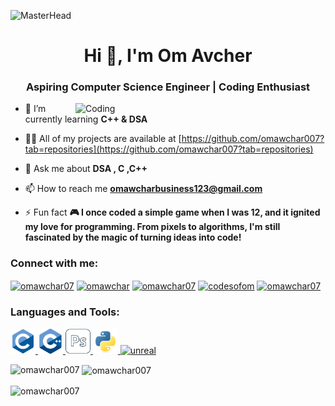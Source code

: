 ![MasterHead](https://mir-s3-cdn-cf.behance.net/project_modules/fs/54b6c068097599.5b50bca476b9b.gif)
<h1 align="center">Hi 👋, I'm Om Avcher</h1>
<h3 align="center">Aspiring Computer Science Engineer | Coding Enthusiast</h3>
<img align="right" alt="Coding" width="400" src="https://miro.medium.com/v2/resize:fit:1360/0*7Q3yvSIv_t0ioJ-Z.gif">


- 🌱 I’m currently learning **C++ & DSA**

- 👨‍💻 All of my projects are available at [https://github.com/omawchar007?tab=repositories](https://github.com/omawchar007?tab=repositories)

- 💬 Ask me about **DSA , C ,C++**

- 📫 How to reach me **omawcharbusiness123@gmail.com**

- ⚡ Fun fact **🎮 I once coded a simple game when I was 12, and it ignited my love for programming. From pixels to algorithms, I'm still fascinated by the magic of turning ideas into code!**

<h3 align="left">Connect with me:</h3>
<p align="left">
<a href="https://twitter.com/omawchar07" target="blank"><img align="center" src="https://raw.githubusercontent.com/rahuldkjain/github-profile-readme-generator/master/src/images/icons/Social/twitter.svg" alt="omawchar07" height="30" width="40" /></a>
<a href="https://linkedin.com/in/omawchar" target="blank"><img align="center" src="https://raw.githubusercontent.com/rahuldkjain/github-profile-readme-generator/master/src/images/icons/Social/linked-in-alt.svg" alt="omawchar" height="30" width="40" /></a>
<a href="https://instagram.com/omawchar07" target="blank"><img align="center" src="https://raw.githubusercontent.com/rahuldkjain/github-profile-readme-generator/master/src/images/icons/Social/instagram.svg" alt="omawchar07" height="30" width="40" /></a>
<a href="https://www.youtube.com/c/codesofom" target="blank"><img align="center" src="https://raw.githubusercontent.com/rahuldkjain/github-profile-readme-generator/master/src/images/icons/Social/youtube.svg" alt="codesofom" height="30" width="40" /></a>
<a href="https://www.hackerrank.com/omawchar07" target="blank"><img align="center" src="https://raw.githubusercontent.com/rahuldkjain/github-profile-readme-generator/master/src/images/icons/Social/hackerrank.svg" alt="omawchar07" height="30" width="40" /></a>
</p>

<h3 align="left">Languages and Tools:</h3>
<p align="left"> <a href="https://www.cprogramming.com/" target="_blank" rel="noreferrer"> <img src="https://raw.githubusercontent.com/devicons/devicon/master/icons/c/c-original.svg" alt="c" width="40" height="40"/> </a> <a href="https://www.w3schools.com/cpp/" target="_blank" rel="noreferrer"> <img src="https://raw.githubusercontent.com/devicons/devicon/master/icons/cplusplus/cplusplus-original.svg" alt="cplusplus" width="40" height="40"/> </a> <a href="https://www.photoshop.com/en" target="_blank" rel="noreferrer"> <img src="https://raw.githubusercontent.com/devicons/devicon/master/icons/photoshop/photoshop-line.svg" alt="photoshop" width="40" height="40"/> </a> <a href="https://www.python.org" target="_blank" rel="noreferrer"> <img src="https://raw.githubusercontent.com/devicons/devicon/master/icons/python/python-original.svg" alt="python" width="40" height="40"/> </a> <a href="https://unrealengine.com/" target="_blank" rel="noreferrer"> <img src="https://raw.githubusercontent.com/kenangundogan/fontisto/036b7eca71aab1bef8e6a0518f7329f13ed62f6b/icons/svg/brand/unreal-engine.svg" alt="unreal" width="40" height="40"/> </a> </p>

<p><img align="left" src="https://github-readme-stats.vercel.app/api/top-langs?username=omawchar007&show_icons=true&locale=en&layout=compact" alt="omawchar007" /></p>

<p>&nbsp;<img align="center" src="https://github-readme-stats.vercel.app/api?username=omawchar007&show_icons=true&locale=en" alt="omawchar007" /></p>

<p><img align="center" src="https://github-readme-streak-stats.herokuapp.com/?user=omawchar007&" alt="omawchar007" /></p>

